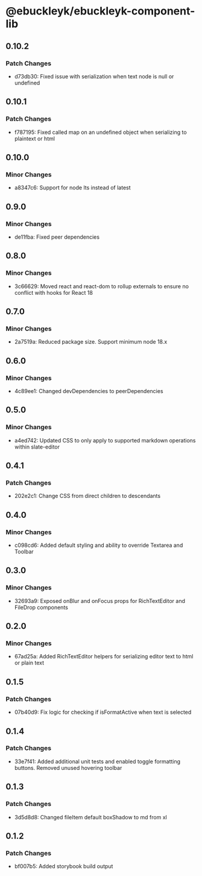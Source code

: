 # @ebuckleyk/ebuckleyk-component-lib

## 0.10.2

### Patch Changes

- d73db30: Fixed issue with serialization when text node is null or undefined

## 0.10.1

### Patch Changes

- f787195: Fixed called map on an undefined object when serializing to plaintext or html

## 0.10.0

### Minor Changes

- a8347c6: Support for node lts instead of latest

## 0.9.0

### Minor Changes

- de11fba: Fixed peer dependencies

## 0.8.0

### Minor Changes

- 3c66629: Moved react and react-dom to rollup externals to ensure no conflict with hooks for React 18

## 0.7.0

### Minor Changes

- 2a7519a: Reduced package size. Support minimum node 18.x

## 0.6.0

### Minor Changes

- 4c89ee1: Changed devDependencies to peerDependencies

## 0.5.0

### Minor Changes

- a4ed742: Updated CSS to only apply to supported markdown operations within slate-editor

## 0.4.1

### Patch Changes

- 202e2c1: Change CSS from direct children to descendants

## 0.4.0

### Minor Changes

- c098cd6: Added default styling and ability to override Textarea and Toolbar

## 0.3.0

### Minor Changes

- 32693a9: Exposed onBlur and onFocus props for RichTextEditor and FileDrop components

## 0.2.0

### Minor Changes

- 67ad25a: Added RichTextEditor helpers for serializing editor text to html or plain text

## 0.1.5

### Patch Changes

- 07b40d9: Fix logic for checking if isFormatActive when text is selected

## 0.1.4

### Patch Changes

- 33e7f41: Added additional unit tests and enabled toggle formatting buttons. Removed unused hovering toolbar

## 0.1.3

### Patch Changes

- 3d5d8d8: Changed fileItem default boxShadow to md from xl

## 0.1.2

### Patch Changes

- bf007b5: Added storybook build output
